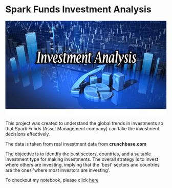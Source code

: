 # Spark Funds Investment Analysis

![enter image description here](https://github.com/rahulapiit/Machine-Learning-Python-Projects/blob/main/Investment%20Analysis/investment.png?raw=true)

This project was created to understand the global trends in investments so that Spark Funds (Asset Management company) can take the investment decisions effectively.

The data is taken from real investment data from **crunchbase.com**

The objective is to identify the best sectors, countries, and a suitable investment type for making investments. The overall strategy is to invest where others are investing, implying that the 'best' sectors and countries are the ones 'where most investors are investing'.


To checkout my notebook, please click [here](https://github.com/rahulapiit/Machine-Learning-Python-Projects/blob/main/Investment%20Analysis/SparkFunds_Investment_Analysis_EDA.ipynb)

